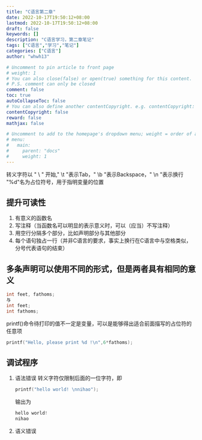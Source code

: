 ```yaml
---
title: "C语言第二章"
date: 2022-10-17T19:50:12+08:00
lastmod: 2022-10-17T19:50:12+08:00
draft: false
keywords: []
description: "C语言学习，第二章笔记"
tags: ["C语言","学习","笔记"]
categories: ["C语言"]
author: "whwh13"

# Uncomment to pin article to front page
# weight: 1
# You can also close(false) or open(true) something for this content.
# P.S. comment can only be closed
comment: false
toc: true
autoCollapseToc: false
# You can also define another contentCopyright. e.g. contentCopyright: "This is another copyright."
contentCopyright: false
reward: false
mathjax: false

# Uncomment to add to the homepage's dropdown menu; weight = order of article
# menu:
#   main:
#     parent: "docs"
#     weight: 1
---
```


<!--more-->

转义字符以 " \ " 开始," \t "表示Tab，" \b "表示Backspace，" \n "表示换行
"%d"名为占位符号，用于指明变量的位置

## 提升可读性

1. 有意义的函数名
2. 写注释（当函数名可以明显的表示意义时，可以（应当）不写注释）
3. 用空行分隔多个部分，比如声明部分与其他部分
4. 每个语句独占一行（并非C语言的要求，事实上换行在C语言中与空格类似，分号代表语句的结束）

## 多条声明可以使用不同的形式，但是两者具有相同的意义

``` C
int feet, fathoms;
与
int feet;
int fathoms;
```

printf()命令待打印的值不一定是变量，可以是能够得出适合前面描写的占位符的任意项

``` C
printf("Hello, please print %d !\n",6*fathoms);
```

## 调试程序

1. 语法错误
    转义字符仅限制后面的一位字符，即

    ```C
    printf("hello world! \nnihao");
    ```

    输出为

    ```C
    hello world! 
    nihao
    ```

2. 语义错误
